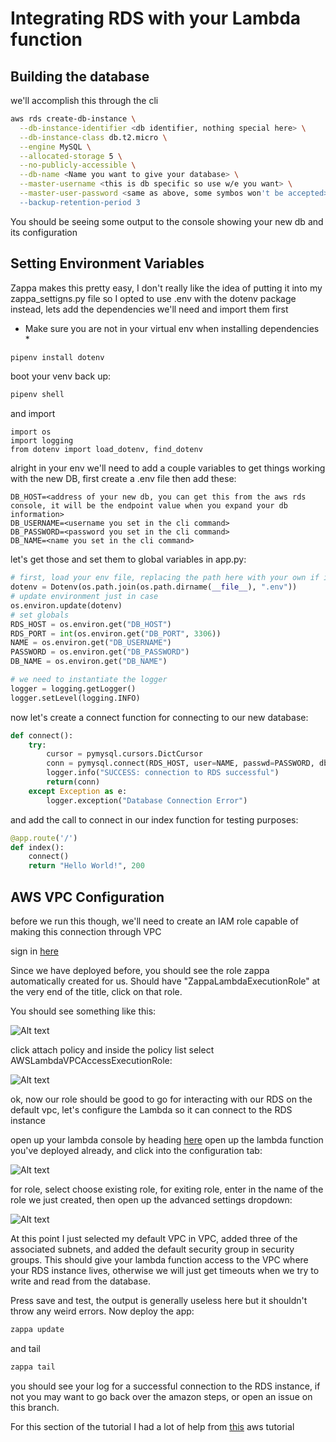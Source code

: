 # Integrating RDS with your Lambda function

## Building the database

we'll accomplish this through the cli

```bash
aws rds create-db-instance \
  --db-instance-identifier <db identifier, nothing special here> \
  --db-instance-class db.t2.micro \
  --engine MySQL \
  --allocated-storage 5 \
  --no-publicly-accessible \
  --db-name <Name you want to give your database> \
  --master-username <this is db specific so use w/e you want> \
  --master-user-password <same as above, some symbos won't be accepted> \
  --backup-retention-period 3
```

You should be seeing some output to the console showing your new db and
its configuration

## Setting Environment Variables

Zappa makes this pretty easy, I don't really like the idea of putting it into my
zappa_settigns.py file so I opted to use .env with the dotenv package instead,
lets add the dependencies we'll need and import them first

* Make sure you are not in your virtual env when installing dependencies *
```bash
pipenv install dotenv
```

boot your venv back up:

```bash
pipenv shell
```

and import

```
import os
import logging
from dotenv import load_dotenv, find_dotenv
```

alright in your env we'll need to add a couple variables to get things working
with the new DB, first create a .env file then add these:
```
DB_HOST=<address of your new db, you can get this from the aws rds console, it will be the endpoint value when you expand your db information>
DB_USERNAME=<username you set in the cli command>
DB_PASSWORD=<password you set in the cli command>
DB_NAME=<name you set in the cli command>
```

let's get those and set them to global variables in app.py:

```python
# first, load your env file, replacing the path here with your own if it differs
dotenv = Dotenv(os.path.join(os.path.dirname(__file__), ".env"))
# update environment just in case
os.environ.update(dotenv)
# set globals
RDS_HOST = os.environ.get("DB_HOST")
RDS_PORT = int(os.environ.get("DB_PORT", 3306))
NAME = os.environ.get("DB_USERNAME")
PASSWORD = os.environ.get("DB_PASSWORD")
DB_NAME = os.environ.get("DB_NAME")

# we need to instantiate the logger
logger = logging.getLogger()
logger.setLevel(logging.INFO)
```

now let's create a connect function for connecting to our new database:

```python
def connect():
    try:
        cursor = pymysql.cursors.DictCursor
        conn = pymysql.connect(RDS_HOST, user=NAME, passwd=PASSWORD, db=DB_NAME, port=RDS_PORT, cursorclass=cursor, connect_timeout=5)
        logger.info("SUCCESS: connection to RDS successful")
        return(conn)
    except Exception as e:
        logger.exception("Database Connection Error")
```

and add the call to connect in our index function for testing purposes:

```python
@app.route('/')
def index():
    connect()
    return "Hello World!", 200

```


## AWS VPC Configuration

before we run this though, we'll need to create an IAM role capable of making this
connection through VPC

sign in [here](https://console.aws.amazon.com/iam/.)

Since we have deployed before, you should see the role zappa automatically
created for us. Should have "ZappaLambdaExecutionRole" at the very end of
the title, click on that role.

You should see something like this:

![Alt text](/../screenshots/screenshots/attach-policy.png?raw=true "Attach Policy")

click attach policy and inside the policy list select AWSLambdaVPCAccessExecutionRole:

![Alt text](/../screenshots/screenshots/select-policy.png?raw=true "Select Policy")

ok, now our role should be good to go for interacting with our RDS on the default vpc,
let's configure the Lambda so it can connect to the RDS instance

open up your lambda console by heading [here](https://console.aws.amazon.com/lambda/home)
open up the lambda function you've deployed already, and click into the configuration tab:

![Alt text](/../screenshots/screenshots/lambda-config.png?raw=true "Lambda Config")

for role, select choose existing role, for exiting role, enter in the name of
the role we just created, then open up the advanced settings dropdown:

![Alt text](/../screenshots/screenshots/lambda-advanced.png?raw=true "Lambda Advanced")

At this point I just selected my default VPC in VPC, added three of the associated
subnets, and added the default security group in security groups. This should give your
lambda function access to the VPC where your RDS instance lives, otherwise we
will just get timeouts when we try to write and read from the database.

Press save and test, the output is generally useless here but it shouldn't throw
any weird errors. Now deploy the app:

```bash
zappa update
```

and tail

```bash
zappa tail
```

you should see your log for a successful connection to the RDS instance, if not
you may want to go back over the amazon steps, or open an issue on this branch.

For this section of the tutorial I had a lot of help from [this](http://docs.aws.amazon.com/lambda/latest/dg/vpc-rds.html) aws tutorial
